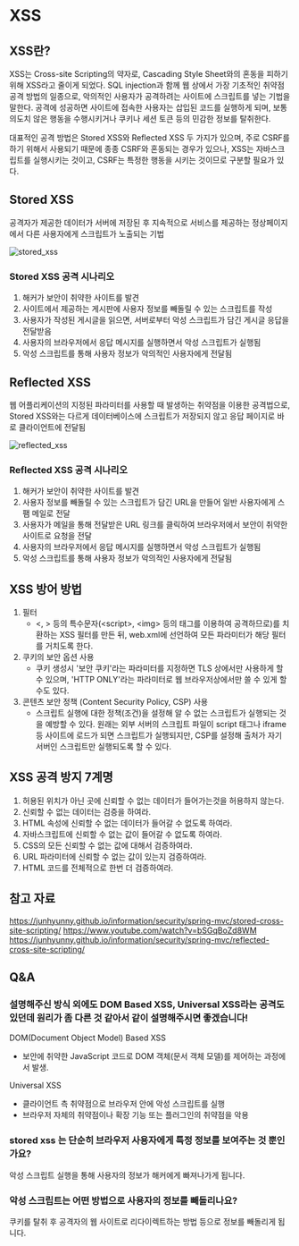 # XSS

## XSS란?

XSS는 Cross-site Scripting의 약자로, Cascading Style Sheet와의 혼동을 피하기 위해 XSS라고 줄이게 되었다. SQL injection과 함께 웹 상에서 가장 기초적인 취약점 공격 방법의 일종으로, 악의적인 사용자가 공격하려는 사이트에 스크립트를 넣는 기법을 말한다. 공격에 성공하면 사이트에 접속한 사용자는 삽입된 코드를 실행하게 되며, 보통 의도치 않은 행동을 수행시키거나 쿠키나 세션 토큰 등의 민감한 정보를 탈취한다.

대표적인 공격 방법은 Stored XSS와 Reflected XSS 두 가지가 있으며, 주로 CSRF를 하기 위해서 사용되기 때문에 종종 CSRF와 혼동되는 경우가 있으나, XSS는 자바스크립트를 실행시키는 것이고, CSRF는 특정한 행동을 시키는 것이므로 구분할 필요가 있다.

## Stored XSS

공격자가 제공한 데이터가 서버에 저장된 후 지속적으로 서비스를 제공하는 정상페이지에서 다른 사용자에게 스크립트가 노출되는 기법

![stored\_xss](../../Network/xss\_imagesrc/storedxss.jpg)

### Stored XSS 공격 시나리오

1. 해커가 보안이 취약한 사이트를 발견
2. 사이트에서 제공하는 게시판에 사용자 정보를 빼돌릴 수 있는 스크립트를 작성
3. 사용자가 작성된 게시글을 읽으면, 서버로부터 악성 스크립트가 담긴 게시글 응답을 전달받음
4. 사용자의 브라우저에서 응답 메시지를 실행하면서 악성 스크립트가 실행됨
5. 악성 스크립트를 통해 사용자 정보가 악의적인 사용자에게 전달됨

## Reflected XSS

웹 어플리케이션의 지정된 파라미터를 사용할 때 발생하는 취약점을 이용한 공격법으로, Stored XSS와는 다르게 데이터베이스에 스크립트가 저장되지 않고 응답 페이지로 바로 클라이언트에 전달됨

![reflected\_xss](../../Network/xss\_imagesrc/reflectedxss.jpg)

### Reflected XSS 공격 시나리오

1. 해커가 보안이 취약한 사이트를 발견
2. 사용자 정보를 빼돌릴 수 있는 스크립트가 담긴 URL을 만들어 일반 사용자에게 스팸 메일로 전달
3. 사용자가 메일을 통해 전달받은 URL 링크를 클릭하여 브라우저에서 보안이 취약한 사이트로 요청을 전달
4. 사용자의 브라우저에서 응답 메시지를 실행하면서 악성 스크립트가 실행됨
5. 악성 스크립트를 통해 사용자 정보가 악의적인 사용자에게 전달됨

## XSS 방어 방법

1. 필터
   * <, > 등의 특수문자(\<script>, \<img> 등의 태그를 이용하여 공격하므로)를 치환하는 XSS 필터를 만든 뒤, web.xml에 선언하여 모든 파라미터가 해당 필터를 거치도록 한다.
2. 쿠키의 보안 옵션 사용
   * 쿠키 생성시 '보안 쿠키'라는 파라미터를 지정하면 TLS 상에서만 사용하게 할 수 있으며, 'HTTP ONLY'라는 파라미터로 웹 브라우저상에서만 쓸 수 있게 할 수도 있다.
3. 콘텐츠 보안 정책 (Content Security Policy, CSP) 사용
   * 스크립트 실행에 대한 정책(조건)을 설정해 알 수 없는 스크립트가 실행되는 것을 예방할 수 있다. 원래는 외부 서버의 스크립트 파일이 script 태그나 iframe 등 사이트에 로드가 되면 스크립트가 실행되지만, CSP를 설정해 출처가 자기 서버인 스크립트만 실행되도록 할 수 있다.

## XSS 공격 방지 7계명

1. 허용된 위치가 아닌 곳에 신뢰할 수 없는 데이터가 들어가는것을 허용하지 않는다.
2. 신뢰할 수 없는 데이터는 검증을 하여라.
3. HTML 속성에 신뢰할 수 없는 데이터가 들어갈 수 없도록 하여라.
4. 자바스크립트에 신뢰할 수 없는 값이 들어갈 수 없도록 하여라.
5. CSS의 모든 신뢰할 수 없는 값에 대해서 검증하여라.
6. URL 파라미터에 신뢰할 수 없는 값이 있는지 검증하여라.
7. HTML 코드를 전체적으로 한번 더 검증하여라.

## 참고 자료

https://junhyunny.github.io/information/security/spring-mvc/stored-cross-site-scripting/ https://www.youtube.com/watch?v=bSGqBoZd8WM https://junhyunny.github.io/information/security/spring-mvc/reflected-cross-site-scripting/

## Q\&A

### 설명해주신 방식 외에도 DOM Based XSS, Universal XSS라는 공격도 있던데 원리가 좀 다른 것 같아서 같이 설명해주시면 좋겠습니다!

DOM(Document Object Model) Based XSS

* 보안에 취약한 JavaScript 코드로 DOM 객체(문서 객체 모델)를 제어하는 과정에서 발생.

Universal XSS

* 클라이언트 측 취약점으로 브라우저 안에 악성 스크립트를 실행
* 브라우저 자체의 취약점이나 확장 기능 또는 플러그인의 취약점을 악용

### stored xss 는 단순히 브라우저 사용자에게 특정 정보를 보여주는 것 뿐인가요?

악성 스크립트 실행을 통해 사용자의 정보가 해커에게 빠져나가게 됩니다.

### 악성 스크립트는 어떤 방법으로 사용자의 정보를 빼돌리나요?

쿠키를 탈취 후 공격자의 웹 사이트로 리다이렉트하는 방법 등으로 정보를 빼돌리게 됩니다.
